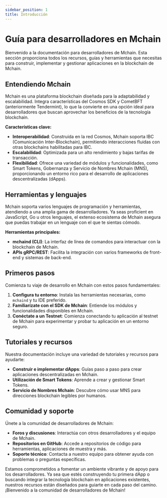 ```yaml
---
sidebar_position: 1
title: Introducción
---
```


# Guía para desarrolladores en Mchain

Bienvenido a la documentación para desarrolladores de Mchain. Esta sección proporciona todos los recursos, guías y herramientas que necesitas para construir, implementar y gestionar aplicaciones en la blockchain de Mchain.

## Entendiendo Mchain

Mchain es una plataforma blockchain diseñada para la adaptabilidad y escalabilidad. Integra características del Cosmos SDK y CometBFT (anteriormente Tendermint), lo que la convierte en una opción ideal para desarrolladores que buscan aprovechar los beneficios de la tecnología blockchain.

**Características clave:**

- **Interoperabilidad**: Construida en la red Cosmos, Mchain soporta IBC (Comunicación Inter-Blockchain), permitiendo interacciones fluidas con otras blockchains habilitadas para IBC.
- **Escalabilidad**: Optimizada para un alto rendimiento y bajas tarifas de transacción.
- **Flexibilidad**: Ofrece una variedad de módulos y funcionalidades, como Smart Tokens, Gobernanza y Servicio de Nombres Mchain (MNS), proporcionando un entorno rico para el desarrollo de aplicaciones descentralizadas (dApps).

## Herramientas y lenguajes

Mchain soporta varios lenguajes de programación y herramientas, atendiendo a una amplia gama de desarrolladores. Ya seas proficient en JavaScript, Go u otros lenguajes, el extenso ecosistema de Mchain asegura que puedas trabajar en un lenguaje con el que te sientas cómodo.

**Herramientas principales:**

- **mchaind (CLI)**: La interfaz de línea de comandos para interactuar con la blockchain de Mchain.
- **APIs gRPC/REST**: Facilita la integración con varios frameworks de front-end y sistemas de back-end.

## Primeros pasos

Comienza tu viaje de desarrollo en Mchain con estos pasos fundamentales:

1. **Configura tu entorno**: Instala las herramientas necesarias, como `mchaind` y tu IDE preferido.
2. **Familiarízate con el SDK de Mchain**: Entiende los módulos y funcionalidades disponibles en Mchain.
3. **Conéctate a un Testnet**: Comienza conectando tu aplicación al testnet de Mchain para experimentar y probar tu aplicación en un entorno seguro.

## Tutoriales y recursos

Nuestra documentación incluye una variedad de tutoriales y recursos para ayudarte:

- **Construir e implementar dApps**: Guías paso a paso para crear aplicaciones descentralizadas en Mchain.
- **Utilización de Smart Tokens**: Aprende a crear y gestionar Smart Tokens.
- **Servicio de Nombres Mchain**: Descubre cómo usar MNS para direcciones blockchain legibles por humanos.

## Comunidad y soporte

Únete a la comunidad de desarrolladores de Mchain:

- **Foros y discusiones**: Interactúa con otros desarrolladores y el equipo de Mchain.
- **Repositorios en GitHub**: Accede a repositorios de código para herramientas, aplicaciones de muestra y más.
- **Soporte técnico**: Contacta a nuestro equipo para obtener ayuda con problemas o preguntas específicas.

Estamos comprometidos a fomentar un ambiente vibrante y de apoyo para los desarrolladores. Ya sea que estés construyendo tu primera dApp o buscando integrar la tecnología blockchain en aplicaciones existentes, nuestros recursos están diseñados para guiarte en cada paso del camino. ¡Bienvenido a la comunidad de desarrolladores de Mchain!